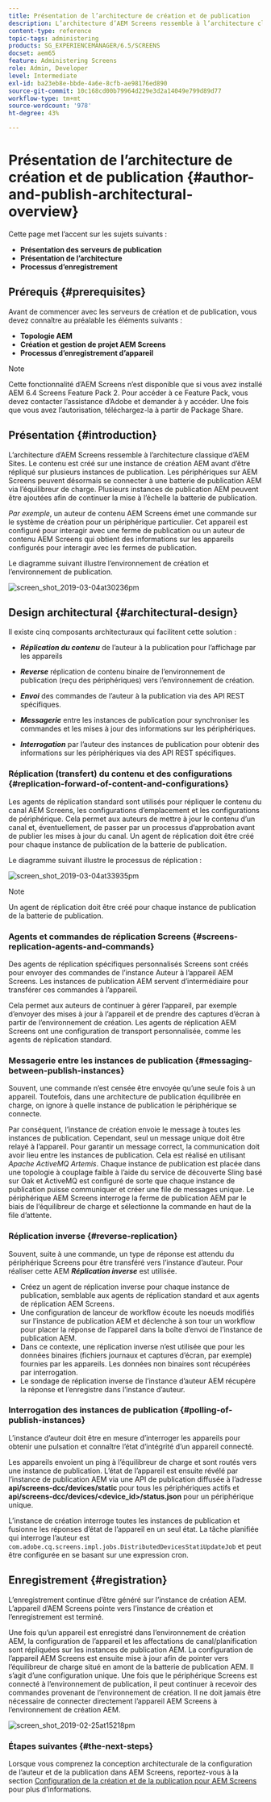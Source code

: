 ```yaml
---
title: Présentation de l’architecture de création et de publication
description: L’architecture d’AEM Screens ressemble à l’architecture classique d’AEM Sites. Le contenu est créé sur une instance d’auteur AEM puis répliqué vers plusieurs instances de publication.
content-type: reference
topic-tags: administering
products: SG_EXPERIENCEMANAGER/6.5/SCREENS
docset: aem65
feature: Administering Screens
role: Admin, Developer
level: Intermediate
exl-id: ba23eb8e-bbde-4a6e-8cfb-ae98176ed890
source-git-commit: 10c168cd00b79964d229e3d2a14049e799d89d77
workflow-type: tm+mt
source-wordcount: '978'
ht-degree: 43%

---
```


# Présentation de l’architecture de création et de publication {#author-and-publish-architectural-overview}

Cette page met l’accent sur les sujets suivants :

* **Présentation des serveurs de publication**
* **Présentation de l’architecture**
* **Processus d’enregistrement**

## Prérequis {#prerequisites}

Avant de commencer avec les serveurs de création et de publication, vous devez connaître au préalable les éléments suivants :

* **Topologie AEM**
* **Création et gestion de projet AEM Screens**
* **Processus d’enregistrement d’appareil**

>[!NOTE]
>
>Cette fonctionnalité d’AEM Screens n’est disponible que si vous avez installé AEM 6.4 Screens Feature Pack 2. Pour accéder à ce Feature Pack, vous devez contacter l’assistance d’Adobe et demander à y accéder. Une fois que vous avez l’autorisation, téléchargez-la à partir de Package Share.

## Présentation {#introduction}

L’architecture d’AEM Screens ressemble à l’architecture classique d’AEM Sites. Le contenu est créé sur une instance de création AEM avant d’être répliqué sur plusieurs instances de publication. Les périphériques sur AEM Screens peuvent désormais se connecter à une batterie de publication AEM via l’équilibreur de charge. Plusieurs instances de publication AEM peuvent être ajoutées afin de continuer la mise à l’échelle la batterie de publication.

*Par exemple*, un auteur de contenu AEM Screens émet une commande sur le système de création pour un périphérique particulier. Cet appareil est configuré pour interagir avec une ferme de publication ou un auteur de contenu AEM Screens qui obtient des informations sur les appareils configurés pour interagir avec les fermes de publication.

Le diagramme suivant illustre l’environnement de création et l’environnement de publication.

![screen_shot_2019-03-04at30236pm](assets/screen_shot_2019-03-04at30236pm.png)

## Design architectural {#architectural-design}

Il existe cinq composants architecturaux qui facilitent cette solution :

* ***Réplication du contenu*** de l’auteur à la publication pour l’affichage par les appareils

* ***Reverse*** réplication de contenu binaire de l’environnement de publication (reçu des périphériques) vers l’environnement de création.
* ***Envoi*** des commandes de l’auteur à la publication via des API REST spécifiques.
* ***Messagerie*** entre les instances de publication pour synchroniser les commandes et les mises à jour des informations sur les périphériques.
* ***Interrogation*** par l’auteur des instances de publication pour obtenir des informations sur les périphériques via des API REST spécifiques.

### Réplication (transfert) du contenu et des configurations  {#replication-forward-of-content-and-configurations}

Les agents de réplication standard sont utilisés pour répliquer le contenu du canal AEM Screens, les configurations d’emplacement et les configurations de périphérique. Cela permet aux auteurs de mettre à jour le contenu d’un canal et, éventuellement, de passer par un processus d’approbation avant de publier les mises à jour du canal. Un agent de réplication doit être créé pour chaque instance de publication de la batterie de publication.

Le diagramme suivant illustre le processus de réplication :

![screen_shot_2019-03-04at33935pm](assets/screen_shot_2019-03-04at33935pm.png)

>[!NOTE]
>
>Un agent de réplication doit être créé pour chaque instance de publication de la batterie de publication.

### Agents et commandes de réplication Screens  {#screens-replication-agents-and-commands}

Des agents de réplication spécifiques personnalisés Screens sont créés pour envoyer des commandes de l’instance Auteur à l’appareil AEM Screens. Les instances de publication AEM servent d’intermédiaire pour transférer ces commandes à l’appareil.

Cela permet aux auteurs de continuer à gérer l’appareil, par exemple d’envoyer des mises à jour à l’appareil et de prendre des captures d’écran à partir de l’environnement de création. Les agents de réplication AEM Screens ont une configuration de transport personnalisée, comme les agents de réplication standard.

### Messagerie entre les instances de publication  {#messaging-between-publish-instances}

Souvent, une commande n’est censée être envoyée qu’une seule fois à un appareil. Toutefois, dans une architecture de publication équilibrée en charge, on ignore à quelle instance de publication le périphérique se connecte.

Par conséquent, l’instance de création envoie le message à toutes les instances de publication. Cependant, seul un message unique doit être relayé à l’appareil. Pour garantir un message correct, la communication doit avoir lieu entre les instances de publication. Cela est réalisé en utilisant *Apache ActiveMQ Artemis*. Chaque instance de publication est placée dans une topologie à couplage faible à l’aide du service de découverte Sling basé sur Oak et ActiveMQ est configuré de sorte que chaque instance de publication puisse communiquer et créer une file de messages unique. Le périphérique AEM Screens interroge la ferme de publication AEM par le biais de l’équilibreur de charge et sélectionne la commande en haut de la file d’attente.

### Réplication inverse {#reverse-replication}

Souvent, suite à une commande, un type de réponse est attendu du périphérique Screens pour être transféré vers l’instance d’auteur. Pour réaliser cette AEM ***Réplication inverse*** est utilisée.

* Créez un agent de réplication inverse pour chaque instance de publication, semblable aux agents de réplication standard et aux agents de réplication AEM Screens.
* Une configuration de lanceur de workflow écoute les noeuds modifiés sur l’instance de publication AEM et déclenche à son tour un workflow pour placer la réponse de l’appareil dans la boîte d’envoi de l’instance de publication AEM.
* Dans ce contexte, une réplication inverse n’est utilisée que pour les données binaires (fichiers journaux et captures d’écran, par exemple) fournies par les appareils. Les données non binaires sont récupérées par interrogation.
* Le sondage de réplication inverse de l’instance d’auteur AEM récupère la réponse et l’enregistre dans l’instance d’auteur.

### Interrogation des instances de publication  {#polling-of-publish-instances}

L’instance d’auteur doit être en mesure d’interroger les appareils pour obtenir une pulsation et connaître l’état d’intégrité d’un appareil connecté.

Les appareils envoient un ping à l’équilibreur de charge et sont routés vers une instance de publication. L’état de l’appareil est ensuite révélé par l’instance de publication AEM via une API de publication diffusée à l’adresse **api/screens-dcc/devices/static** pour tous les périphériques actifs et **api/screens-dcc/devices/&lt;device_id>/status.json** pour un périphérique unique.

L’instance de création interroge toutes les instances de publication et fusionne les réponses d’état de l’appareil en un seul état. La tâche planifiée qui interroge l’auteur est `com.adobe.cq.screens.impl.jobs.DistributedDevicesStatiUpdateJob` et peut être configurée en se basant sur une expression cron.

## Enregistrement {#registration}

L’enregistrement continue d’être généré sur l’instance de création AEM. L’appareil d’AEM Screens pointe vers l’instance de création et l’enregistrement est terminé.

Une fois qu’un appareil est enregistré dans l’environnement de création AEM, la configuration de l’appareil et les affectations de canal/planification sont répliquées sur les instances de publication AEM. La configuration de l’appareil AEM Screens est ensuite mise à jour afin de pointer vers l’équilibreur de charge situé en amont de la batterie de publication AEM. Il s’agit d’une configuration unique. Une fois que le périphérique Screens est connecté à l’environnement de publication, il peut continuer à recevoir des commandes provenant de l’environnement de création. Il ne doit jamais être nécessaire de connecter directement l’appareil AEM Screens à l’environnement de création AEM.

![screen_shot_2019-02-25at15218pm](assets/screen_shot_2019-02-25at15218pm.png)

### Étapes suivantes {#the-next-steps}

Lorsque vous comprenez la conception architecturale de la configuration de l’auteur et de la publication dans AEM Screens, reportez-vous à la section [Configuration de la création et de la publication pour AEM Screens](author-and-publish.md) pour plus d’informations.
